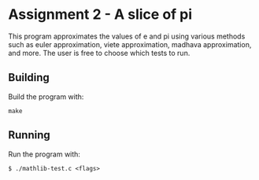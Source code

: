 # Assignment 2 - A slice of pi

This program approximates the values of e and pi using
various methods such as euler approximation, viete approximation,
madhava approximation, and more. The user is free to choose which
tests to run.

## Building 

Build the program with:

```
make
```

## Running

Run the program with:

```
$ ./mathlib-test.c <flags>
```

